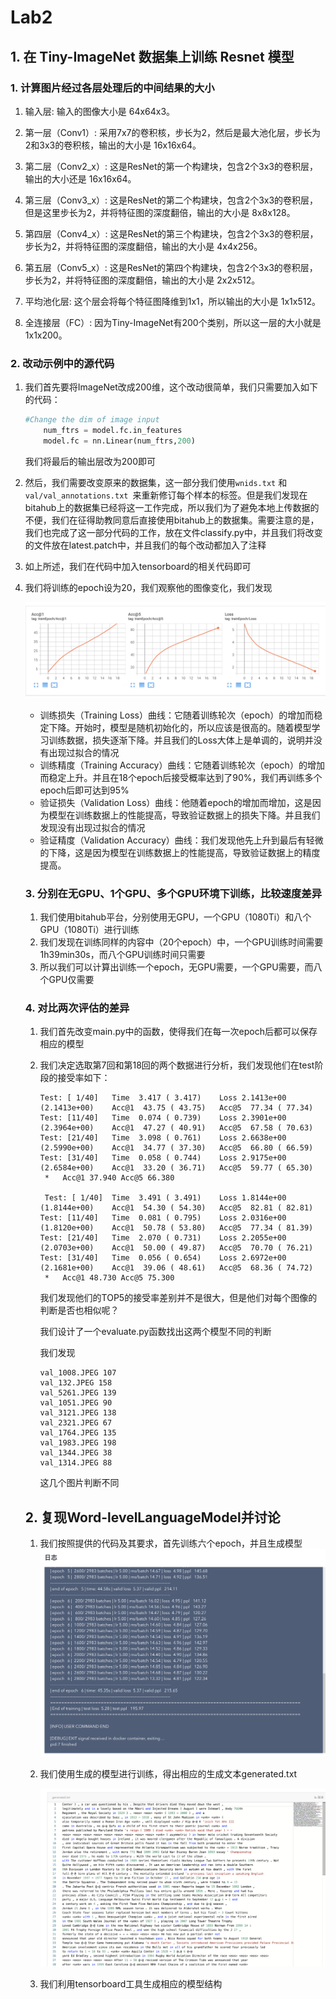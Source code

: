# Lab2

## 1. 在 Tiny-ImageNet 数据集上训练 Resnet 模型

### 1. 计算图片经过各层处理后的中间结果的大小

1. 输入层: 输入的图像大小是 64x64x3。

2. 第一层（Conv1）: 采用7x7的卷积核，步长为2，然后是最大池化层，步长为2和3x3的卷积核，输出的大小是 16x16x64。

3. 第二层（Conv2_x）: 这是ResNet的第一个构建块，包含2个3x3的卷积层，输出的大小还是 16x16x64。

4. 第三层（Conv3_x）: 这是ResNet的第二个构建块，包含2个3x3的卷积层，但是这里步长为2，并将特征图的深度翻倍，输出的大小是 8x8x128。

5. 第四层（Conv4_x）: 这是ResNet的第三个构建块，包含2个3x3的卷积层，步长为2，并将特征图的深度翻倍，输出的大小是 4x4x256。

6. 第五层（Conv5_x）: 这是ResNet的第四个构建块，包含2个3x3的卷积层，步长为2，并将特征图的深度翻倍，输出的大小是 2x2x512。

7. 平均池化层: 这个层会将每个特征图降维到1x1，所以输出的大小是 1x1x512。

8. 全连接层（FC）: 因为Tiny-ImageNet有200个类别，所以这一层的大小就是1x1x200。

### 2. 改动示例中的源代码

1. 我们首先要将ImageNet改成200维，这个改动很简单，我们只需要加入如下的代码：
   ```python
   #Change the dim of image input
       num_ftrs = model.fc.in_features
       model.fc = nn.Linear(num_ftrs,200)
   ```

   我们将最后的输出层改为200即可

2. 然后，我们需要改变原来的数据集，这一部分我们使用`wnids.txt` 和 `val/val_annotations.txt `来重新修订每个样本的标签。但是我们发现在bitahub上的数据集已经将这一工作完成，所以我们为了避免本地上传数据的不便，我们在征得助教同意后直接使用bitahub上的数据集。需要注意的是，我们也完成了这一部分代码的工作，放在文件classify.py中，并且我们将改变的文件放在latest.patch中，并且我们的每个改动都加入了注释

3. 如上所述，我们在代码中加入tensorboard的相关代码即可

4. 我们将训练的epoch设为20，我们观察他的图像变化，我们发现

    ![Screenshot 2023-05-28 at 8.04.20 PM](https://raw.githubusercontent.com/expecto347/Img/main/202305282008271.png)

    * 训练损失（Training Loss）曲线：它随着训练轮次（epoch）的增加而稳定下降。开始时，模型是随机初始化的，所以应该是很高的。随着模型学习训练数据，损失逐渐下降。并且我们的Loss大体上是单调的，说明并没有出现过拟合的情况
    * 训练精度（Training Accuracy）曲线：它随着训练轮次（epoch）的增加而稳定上升。并且在18个epoch后接受概率达到了90%，我们再训练多个epoch后即可达到95%
    * 验证损失（Validation Loss）曲线：他随着epoch的增加而增加，这是因为模型在训练数据上的性能提高，导致验证数据上的损失下降。并且我们发现没有出现过拟合的情况
    * 验证精度（Validation Accuracy）曲线：我们发现他先上升到最后有轻微的下降，这是因为模型在训练数据上的性能提高，导致验证数据上的精度提高。

    ### 3. 分别在无GPU、1个GPU、多个GPU环境下训练，比较速度差异

    1. 我们使用bitahub平台，分别使用无GPU，一个GPU（1080Ti）和八个GPU（1080Ti）进行训练
    2. 我们发现在训练同样的内容中（20个epoch）中，一个GPU训练时间需要1h39min30s，而八个GPU训练时间只需要
    3. 所以我们可以计算出训练一个epoch，无GPU需要，一个GPU需要，而八个GPU仅需要

    ### 4. 对比两次评估的差异

    1. 我们首先改变main.py中的函数，使得我们在每一次epoch后都可以保存相应的模型

    2. 我们决定选取第7回和第18回的两个数据进行分析，我们发现他们在test阶段的接受率如下：
        ```
        Test: [ 1/40]	Time  3.417 ( 3.417)	Loss 2.1413e+00 (2.1413e+00)	Acc@1  43.75 ( 43.75)	Acc@5  77.34 ( 77.34)
        Test: [11/40]	Time  0.074 ( 0.739)	Loss 2.3901e+00 (2.3964e+00)	Acc@1  47.27 ( 40.91)	Acc@5  67.58 ( 70.63)
        Test: [21/40]	Time  3.098 ( 0.761)	Loss 2.6638e+00 (2.5990e+00)	Acc@1  34.77 ( 37.30)	Acc@5  66.80 ( 66.59)
        Test: [31/40]	Time  0.058 ( 0.744)	Loss 2.9175e+00 (2.6584e+00)	Acc@1  33.20 ( 36.71)	Acc@5  59.77 ( 65.30)
         *   Acc@1 37.940 Acc@5 66.380
         
         Test: [ 1/40]	Time  3.491 ( 3.491)	Loss 1.8144e+00 (1.8144e+00)	Acc@1  54.30 ( 54.30)	Acc@5  82.81 ( 82.81)
        Test: [11/40]	Time  0.081 ( 0.795)	Loss 2.0316e+00 (1.8120e+00)	Acc@1  50.78 ( 53.80)	Acc@5  77.34 ( 81.39)
        Test: [21/40]	Time  2.070 ( 0.731)	Loss 2.2055e+00 (2.0703e+00)	Acc@1  50.00 ( 49.87)	Acc@5  70.70 ( 76.21)
        Test: [31/40]	Time  0.056 ( 0.654)	Loss 2.6972e+00 (2.1681e+00)	Acc@1  39.06 ( 48.61)	Acc@5  68.36 ( 74.72)
         *   Acc@1 48.730 Acc@5 75.300
        ```

        我们发现他们的TOP5的接受率差别并不是很大，但是他们对每个图像的判断是否也相似呢？

        我们设计了一个evaluate.py函数找出这两个模型不同的判断

        我们发现
        ```
        val_1008.JPEG 107
        val_132.JPEG 158
        val_5261.JPEG 139
        val_1051.JPEG 90
        val_3121.JPEG 138
        val_2321.JPEG 67
        val_1764.JPEG 135
        val_1983.JPEG 198
        val_1344.JPEG 38
        val_1314.JPEG 88
        ```

        这几个图片判断不同

    ## 2. 复现**Word-levelLanguageModel**并讨论

    1. 我们按照提供的代码及其要求，首先训练六个epoch，并且生成模型
        ![Screenshot 2023-05-28 at 9.24.04 PM](https://raw.githubusercontent.com/expecto347/Img/main/202305282124736.png)

    2. 我们使用生成的模型进行训练，得出相应的生成文本generated.txt

        ![Screenshot 2023-05-28 at 9.26.09 PM](https://raw.githubusercontent.com/expecto347/Img/main/202305282126602.png)

    3. 我们利用tensorboard工具生成相应的模型结构